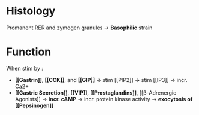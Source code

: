 # Histology
Promanent RER and zymogen granules -> **Basophilic** strain

# Function
When stim by :
- **[[Gastrin]]**, **[[CCK]]**, and **[[GIP]]** -> stim [[PIP2]] -> stim [[IP3]] -> incr. Ca2+
- **[[Gastric Secretion]]**, **[[VIP]]**, **[[Prostaglandins]]**, [[β-Adrenergic Agonists]] -> **incr. cAMP**
-> incr. protein kinase activity -> **exocytosis of [[Pepsinogen]]**